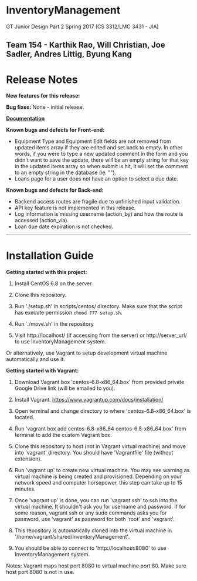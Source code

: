 # InventoryManagement
GT Junior Design Part 2 Spring 2017 (CS 3312/LMC 3431 - JIA)

Team 154 - Karthik Rao, Will Christian, Joe Sadler, Andres Littig, Byung Kang
----
# Release Notes
**New features for this release:**

**Bug fixes:** None - initial release.

[**Documentation**](https://github.com/karthikrao5/InventoryManagement/wiki)

**Known bugs and defects for Front-end:**
* Equipment Type and Equipment Edit fields are not removed from updated items array if they are edited and set back to empty. In other words, if you were to type a new updated comment in the form and you didn't want to save the update, there will be an empty string for that key in the updated items array so when submit is hit, it will set the comment to an empty string in the database (ie. "").
* Loans page for a user does not have an option to select a due date.

**Known bugs and defects for Back-end:**
* Backend access routes are fragile due to unfinished input validation.
* API key feature is not implemented in this release.
* Log information is missing username (action_by) and how the route is accessed (action_via).
* Loan due date expiration is not checked.
----
# Installation Guide
**Getting started with this project:**

1. Install CentOS 6.8 on the server.

2. Clone this repository.

3. Run './setup.sh' in scripts/centos/ directory. Make sure that the script has execute permission `chmod 777 setup.sh`.

4. Run `./move.sh' in the repository

5. Visit http://localhost/ (if accessing from the server) or http://server_url/ to use InventoryManagement system.

Or alternatively, use Vagrant to setup development virtual machine automatically and use it.

**Getting started with Vagrant:**

1. Download Vagrant box 'centos-6.8-x86_64.box' from provided private Google Drive link (will be emailed to you).

2. Install Vagrant. https://www.vagrantup.com/docs/installation/

3. Open terminal and change directory to where 'centos-6.8-x86_64.box' is located.

4. Run 'vagrant box add centos-6.8-x86_64 centos-6.8-x86_64.box' from terminal to add the custom Vagrant box.

5. Clone this repository to host (not in Vagrant virtual machine) and move into 'vagrant' directory. You should have 'Vagrantfile' file (without extension).

6. Run 'vagrant up' to create new virtual machine. You may see warning as virtual machine is being created and provisioned. Depending on your network speed and computer horsepower, this step can take up to 15 minutes.

7. Once 'vagrant up' is done, you can run 'vagrant ssh' to ssh into the virtual machine. It shouldn't ask you for username and password. If for some reason, vagrant ssh or any sudo commands asks you for password, use 'vagrant' as password for both 'root' and 'vagrant'.

8. This repository is automatically cloned into the virtual machine in '/home/vagrant/shared/InventoryManagement'.

9. You should be able to connect to 'http://localhost:8080' to use InventoryManagement system.

Notes: Vagrant maps host port 8080 to virtual machine port 80. Make sure host port 8080 is not in use.
